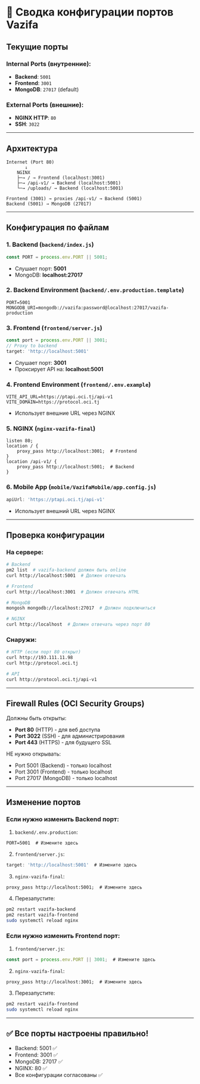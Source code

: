 # 🔌 Сводка конфигурации портов Vazifa

## Текущие порты

### Internal Ports (внутренние):
- **Backend**: `5001`
- **Frontend**: `3001`
- **MongoDB**: `27017` (default)

### External Ports (внешние):
- **NGINX HTTP**: `80`
- **SSH**: `3022`

---

## Архитектура

```
Internet (Port 80)
       ↓
    NGINX
    ├─→ / → Frontend (localhost:3001)
    ├─→ /api-v1/ → Backend (localhost:5001)
    └─→ /uploads/ → Backend (localhost:5001)
       
Frontend (3001) → proxies /api-v1/ → Backend (5001)
Backend (5001) → MongoDB (27017)
```

---

## Конфигурация по файлам

### 1. Backend (`backend/index.js`)
```javascript
const PORT = process.env.PORT || 5001;
```
- Слушает порт: **5001**
- MongoDB: **localhost:27017**

### 2. Backend Environment (`backend/.env.production.template`)
```env
PORT=5001
MONGODB_URI=mongodb://vazifa:password@localhost:27017/vazifa-production
```

### 3. Frontend (`frontend/server.js`)
```javascript
const port = process.env.PORT || 3001;
// Proxy to backend
target: 'http://localhost:5001'
```
- Слушает порт: **3001**
- Проксирует API на: **localhost:5001**

### 4. Frontend Environment (`frontend/.env.example`)
```env
VITE_API_URL=https://ptapi.oci.tj/api-v1
VITE_DOMAIN=https://protocol.oci.tj
```
- Использует внешние URL через NGINX

### 5. NGINX (`nginx-vazifa-final`)
```nginx
listen 80;
location / {
    proxy_pass http://localhost:3001;  # Frontend
}
location /api-v1/ {
    proxy_pass http://localhost:5001;  # Backend
}
```

### 6. Mobile App (`mobile/VazifaMobile/app.config.js`)
```javascript
apiUrl: 'https://ptapi.oci.tj/api-v1'
```
- Использует внешний URL через NGINX

---

## Проверка конфигурации

### На сервере:
```bash
# Backend
pm2 list  # vazifa-backend должен быть online
curl http://localhost:5001  # Должен отвечать

# Frontend  
curl http://localhost:3001  # Должен отвечать HTML

# MongoDB
mongosh mongodb://localhost:27017  # Должен подключиться

# NGINX
curl http://localhost  # Должен отвечать через порт 80
```

### Снаружи:
```bash
# HTTP (если порт 80 открыт)
curl http://193.111.11.98
curl http://protocol.oci.tj

# API
curl http://protocol.oci.tj/api-v1
```

---

## Firewall Rules (OCI Security Groups)

Должны быть открыты:
- **Port 80** (HTTP) - для веб доступа
- **Port 3022** (SSH) - для администрирования
- **Port 443** (HTTPS) - для будущего SSL

НЕ нужно открывать:
- Port 5001 (Backend) - только localhost
- Port 3001 (Frontend) - только localhost  
- Port 27017 (MongoDB) - только localhost

---

## Изменение портов

### Если нужно изменить Backend порт:

1. `backend/.env.production`:
```env
PORT=5001  # Измените здесь
```

2. `frontend/server.js`:
```javascript
target: 'http://localhost:5001'  # Измените здесь
```

3. `nginx-vazifa-final`:
```nginx
proxy_pass http://localhost:5001;  # Измените здесь
```

4. Перезапустите:
```bash
pm2 restart vazifa-backend
pm2 restart vazifa-frontend
sudo systemctl reload nginx
```

### Если нужно изменить Frontend порт:

1. `frontend/server.js`:
```javascript
const port = process.env.PORT || 3001;  # Измените здесь
```

2. `nginx-vazifa-final`:
```nginx
proxy_pass http://localhost:3001;  # Измените здесь
```

3. Перезапустите:
```bash
pm2 restart vazifa-frontend
sudo systemctl reload nginx
```

---

## ✅ Все порты настроены правильно!

- Backend: 5001 ✅
- Frontend: 3001 ✅  
- MongoDB: 27017 ✅
- NGINX: 80 ✅
- Все конфигурации согласованы ✅
